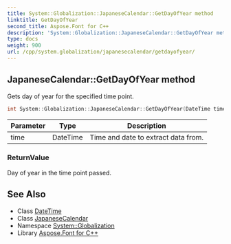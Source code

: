 ```yaml
---
title: System::Globalization::JapaneseCalendar::GetDayOfYear method
linktitle: GetDayOfYear
second_title: Aspose.Font for C++
description: 'System::Globalization::JapaneseCalendar::GetDayOfYear method. Gets day of year for the specified time point in C++.'
type: docs
weight: 900
url: /cpp/system.globalization/japanesecalendar/getdayofyear/
---
```

## JapaneseCalendar::GetDayOfYear method


Gets day of year for the specified time point.

```cpp
int System::Globalization::JapaneseCalendar::GetDayOfYear(DateTime time) const override
```


| Parameter | Type | Description |
| --- | --- | --- |
| time | DateTime | Time and date to extract data from. |

### ReturnValue

Day of year in the time point passed.

## See Also

* Class [DateTime](../../../system/datetime/)
* Class [JapaneseCalendar](../)
* Namespace [System::Globalization](../../)
* Library [Aspose.Font for C++](../../../)

